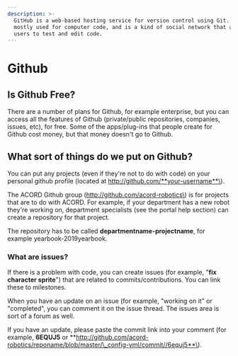 ```yaml
---
description: >-
  GitHub is a web-based hosting service for version control using Git. It is
  mostly used for computer code, and is a kind of social network that allows
  users to test and edit code.
---
```


# Github

## Is Github Free?

There are a number of plans for Github, for example enterprise, but you can access all the features of Github \(private/public repositories, companies, issues, etc\), for free. Some of the apps/plug-ins that people create for Github cost money, but that money doesn't go to Github.

## What sort of things do we put on Github?

You can put any projects \(even if they're not to do with code\) on your personal github profile \(located at http://github.com/**your-username**\). 

The ACORD Github group \(http://github.com/acord-robotics\) is for projects that are to do with ACORD. For example, if your department has a new robot they're working on, department specialists \(see the portal help section\) can create a repository for that project. 

The repository has to be called **departmentname-projectname**, for example yearbook-2019yearbook.

### What are issues?

If there is a problem with code, you can create issues \(for example, "**fix character sprite**"\) that are related to commits/contributions. You can link these to milestones.

When you have an update on an issue \(for example, "working on it" or "completed", you can comment it on the issue thread. The issues area is sort of a forum as well.

If you have an update, please paste the commit link into your comment \(for example, **6EQUJ5** or **http://github.com/acord-robotics/reponame/blob/master/\_config-yml/commit//6equj5**\).

